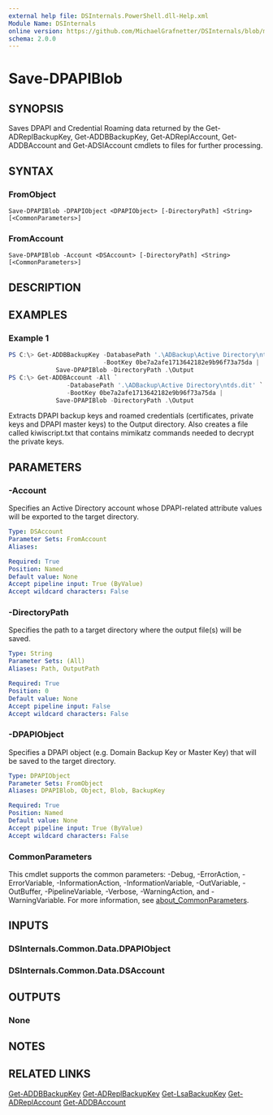 ```yaml
---
external help file: DSInternals.PowerShell.dll-Help.xml
Module Name: DSInternals
online version: https://github.com/MichaelGrafnetter/DSInternals/blob/master/Documentation/PowerShell/Save-DPAPIBlob.md
schema: 2.0.0
---
```


# Save-DPAPIBlob

## SYNOPSIS
Saves DPAPI and Credential Roaming data returned by the Get-ADReplBackupKey, Get-ADDBBackupKey, Get-ADReplAccount, Get-ADDBAccount and Get-ADSIAccount cmdlets to files for further processing.

## SYNTAX

### FromObject
```
Save-DPAPIBlob -DPAPIObject <DPAPIObject> [-DirectoryPath] <String> [<CommonParameters>]
```

### FromAccount
```
Save-DPAPIBlob -Account <DSAccount> [-DirectoryPath] <String> [<CommonParameters>]
```

## DESCRIPTION

## EXAMPLES

### Example 1
```powershell
PS C:\> Get-ADDBBackupKey -DatabasePath '.\ADBackup\Active Directory\ntds.dit' `
                          -BootKey 0be7a2afe1713642182e9b96f73a75da |
             Save-DPAPIBlob -DirectoryPath .\Output
PS C:\> Get-ADDBAccount -All `
                -DatabasePath '.\ADBackup\Active Directory\ntds.dit' `
                -BootKey 0be7a2afe1713642182e9b96f73a75da |
             Save-DPAPIBlob -DirectoryPath .\Output
```

Extracts DPAPI backup keys and roamed credentials (certificates, private keys and DPAPI master keys) to the Output directory. Also creates a file called kiwiscript.txt that contains mimikatz commands needed to decrypt the private keys.

## PARAMETERS

### -Account
Specifies an Active Directory account whose DPAPI-related attribute values will be exported to the target directory.

```yaml
Type: DSAccount
Parameter Sets: FromAccount
Aliases:

Required: True
Position: Named
Default value: None
Accept pipeline input: True (ByValue)
Accept wildcard characters: False
```

### -DirectoryPath
Specifies the path to a target directory where the output file(s) will be saved.

```yaml
Type: String
Parameter Sets: (All)
Aliases: Path, OutputPath

Required: True
Position: 0
Default value: None
Accept pipeline input: False
Accept wildcard characters: False
```

### -DPAPIObject
Specifies a DPAPI object (e.g. Domain Backup Key or Master Key) that will be saved to the target directory.

```yaml
Type: DPAPIObject
Parameter Sets: FromObject
Aliases: DPAPIBlob, Object, Blob, BackupKey

Required: True
Position: Named
Default value: None
Accept pipeline input: True (ByValue)
Accept wildcard characters: False
```

### CommonParameters
This cmdlet supports the common parameters: -Debug, -ErrorAction, -ErrorVariable, -InformationAction, -InformationVariable, -OutVariable, -OutBuffer, -PipelineVariable, -Verbose, -WarningAction, and -WarningVariable. For more information, see [about_CommonParameters](http://go.microsoft.com/fwlink/?LinkID=113216).

## INPUTS

### DSInternals.Common.Data.DPAPIObject

### DSInternals.Common.Data.DSAccount

## OUTPUTS

### None

## NOTES

## RELATED LINKS

[Get-ADDBBackupKey](Get-ADDBBackupKey.md)
[Get-ADReplBackupKey](Get-ADReplBackupKey.md)
[Get-LsaBackupKey](Get-LsaBackupKey.md)
[Get-ADReplAccount](Get-ADReplAccount.md)
[Get-ADDBAccount](Get-ADDBAccount.md) 

